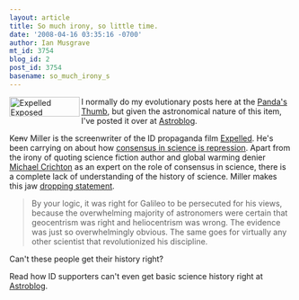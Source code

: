 ```yaml
---
layout: article
title: So much irony, so little time.
date: '2008-04-16 03:35:16 -0700'
author: Ian Musgrave
mt_id: 3754
blog_id: 2
post_id: 3754
basename: so_much_irony_s
---
```

<img href="http://www.expelledexposed.com/" src="{{ site.baseurl }}/uploads/2008/banner-thumb-125x35.jpg" alt="Expelled Exposed" align="left" height="35" width="125" /> I normally do my evolutionary posts here at the <a href="http://pandasthumb.org/">Panda's Thumb</a>, but given the astronomical nature of this item, I've posted it over at <a href="http://astroblogger.blogspot.com/2008/04/so-much-irony-so-little-time.html">Astroblog</a>.

Ke<strike>n</strike>v Miller  is the screenwriter of the ID propaganda film <a href="http://www.expelledexposed.com/">Expelled</a>.  He's been  carrying on about how <a href="http://kevinwrites.typepad.com/otherwise_known_as_kevin_/2008/04/consensus-scien.html">consensus in science is repression</a>. Apart from the irony of quoting science fiction author and global warming denier <a href="http://www.realclimate.org/index.php/archives/2004/12/michael-crichtons-state-of-confusion/">Michael Crichton</a>  as an expert on the role of consensus in science, there is a complete lack of understanding of the history of science. Miller makes this jaw <a href="http://www.antievolution.org/cgi-bin/ikonboard/ikonboard.cgi?act=ST;f=14;t=5152;st=990#entry102758">dropping statement</a>.

<blockquote>By your logic, it was right for Galileo to be persecuted for his views, because the overwhelming majority of astronomers were certain that geocentrism was right and heliocentrism was wrong. The evidence was just so overwhelmingly obvious.  The same goes for virtually any other scientist that revolutionized his discipline. </span>
</blockquote>
Can't these people get their history right?

Read how ID supporters can't even get basic science history right at <a href="http://astroblogger.blogspot.com/2008/04/so-much-irony-so-little-time.html">Astroblog</a>.
